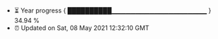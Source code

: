 - ⏳ Year progress { ██████████▁▁▁▁▁▁▁▁▁▁▁▁▁▁▁▁▁▁▁▁ } 34.94 %
- ⏰ Updated on Sat, 08 May 2021 12:32:10 GMT

